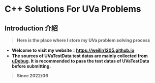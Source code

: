 # C++ Solutions For UVa Problems #

## Introduction 介紹 ##

> **Here is the place where I store my UVa problem solving process**

* **Welcome to visit my website：https://weilin1205.github.io**
* **The sources of UVaTestData test datas are mainly collected from [uDebug](https://www.udebug.com). It is recommended to pass the test datas of UVaTestData before submitting.**

> **Since 2022/06**